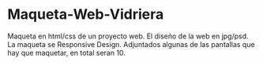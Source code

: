 Maqueta-Web-Vidriera
====================

Maqueta en html/css de un proyecto web. El diseño de la web  en jpg/psd. La maqueta se Responsive Design. Adjuntados algunas de las pantallas que hay que maquetar, en total seran 10. 
